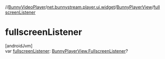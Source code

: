 //[BunnyVideoPlayer](../../../index.md)/[net.bunnystream.player.ui.widget](../index.md)/[BunnyPlayerView](index.md)/[fullscreenListener](fullscreen-listener.md)

# fullscreenListener

[androidJvm]\
var [fullscreenListener](fullscreen-listener.md): [BunnyPlayerView.FullscreenListener](-fullscreen-listener/index.md)?
